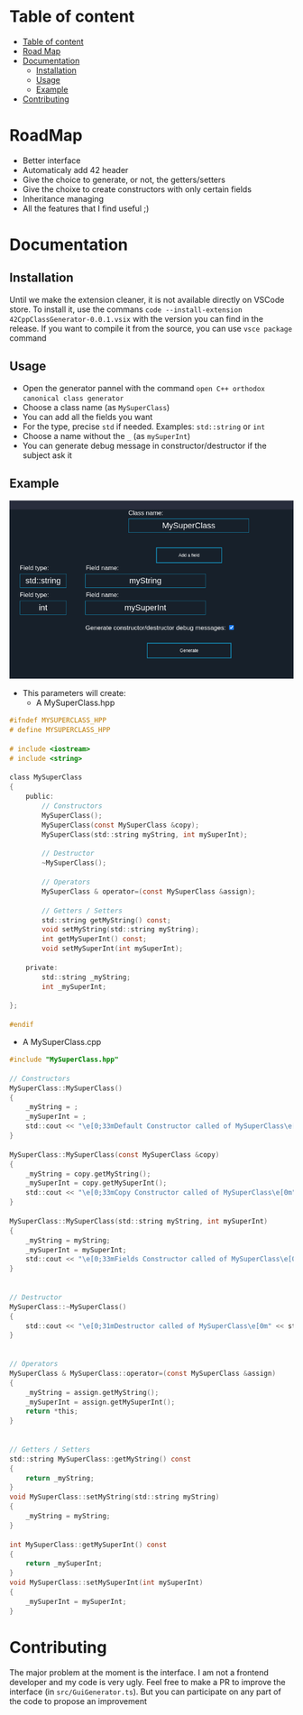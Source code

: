 # Table of content
- [Table of content](#table-of-content)
- [Road Map](#roadmap)
- [Documentation](#documentation)
	- [Installation](#installation)
	- [Usage](#usage)
	- [Example](#example)
- [Contributing](#contributing)
# RoadMap
- Better interface
- Automaticaly add 42 header
- Give the choice to generate, or not, the getters/setters
- Give the choixe to create constructors with only certain fields
- Inheritance managing
- All the features that I find useful ;)
# Documentation
## Installation
Until we make the extension cleaner, it is not available directly on VSCode store. To install it, use the commans `code --install-extension 42CppClassGenerator-0.0.1.vsix` with the version you can find in the release. If you want to compile it from the source, you can use `vsce package` command
## Usage
- Open the generator pannel with the command `open C++ orthodox canonical class generator`
- Choose a class name (as `MySuperClass`)
- You can add all the fields you want 
- For the type, precise `std` if needed. Examples: `std::string` or `int`
- Choose a name without the `_` (as `mySuperInt`)
- You can generate debug message in constructor/destructor if the subject ask it
## Example
![Pannel](resources/pannel.png)
* This parameters will create:
	- A MySuperClass.hpp
```c
#ifndef MYSUPERCLASS_HPP
# define MYSUPERCLASS_HPP

# include <iostream>
# include <string>

class MySuperClass
{
	public:
		// Constructors
		MySuperClass();
		MySuperClass(const MySuperClass &copy);
		MySuperClass(std::string myString, int mySuperInt);
		
		// Destructor
		~MySuperClass();
		
		// Operators
		MySuperClass & operator=(const MySuperClass &assign);
		
		// Getters / Setters
		std::string getMyString() const;
		void setMyString(std::string myString);
		int getMySuperInt() const;
		void setMySuperInt(int mySuperInt);
		
	private:
		std::string _myString;
		int _mySuperInt;
		
};

#endif
```
- A MySuperClass.cpp
```c
#include "MySuperClass.hpp"

// Constructors
MySuperClass::MySuperClass()
{
	_myString = ;
	_mySuperInt = ;
	std::cout << "\e[0;33mDefault Constructor called of MySuperClass\e[0m" << std::endl;
}

MySuperClass::MySuperClass(const MySuperClass &copy)
{
	_myString = copy.getMyString();
	_mySuperInt = copy.getMySuperInt();
	std::cout << "\e[0;33mCopy Constructor called of MySuperClass\e[0m" << std::endl;
}

MySuperClass::MySuperClass(std::string myString, int mySuperInt)
{
	_myString = myString;
	_mySuperInt = mySuperInt;
	std::cout << "\e[0;33mFields Constructor called of MySuperClass\e[0m" << std::endl;
}


// Destructor
MySuperClass::~MySuperClass()
{
	std::cout << "\e[0;31mDestructor called of MySuperClass\e[0m" << std::endl;
}


// Operators
MySuperClass & MySuperClass::operator=(const MySuperClass &assign)
{
	_myString = assign.getMyString();
	_mySuperInt = assign.getMySuperInt();
	return *this;
}


// Getters / Setters
std::string MySuperClass::getMyString() const
{
	return _myString;
}
void MySuperClass::setMyString(std::string myString)
{
	_myString = myString;
}

int MySuperClass::getMySuperInt() const
{
	return _mySuperInt;
}
void MySuperClass::setMySuperInt(int mySuperInt)
{
	_mySuperInt = mySuperInt;
}


```

# Contributing
The major problem at the moment is the interface. I am not a frontend developer and my code is very ugly. Feel free to make a PR to improve the interface (in `src/GuiGenerator.ts`). But you can participate on any part of the code to propose an improvement